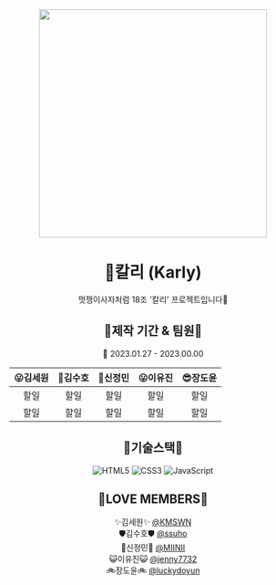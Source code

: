 <div align="center">

<img src="https://user-images.githubusercontent.com/83333217/215041892-e7ce6ffe-ec1d-4c73-897c-645eaf084e7c.png" width="400" />

# 💜칼리 (Karly)
멋쟁이사자처럼 18조 '칼리' 프로젝트입니다🦁

## 📅제작 기간 & 팀원💯

📅 2023.01.27 - 2023.00.00

  |😛김세원|🥰김수호|🤩신정민|😛이유진|😎장도윤
  |:--:|:--:|:--:|:--:|:--:|
  |할일|할일|할일|할일|할일|
  |할일|할일|할일|할일|할일|  
  
## 🧠기술스택🧠
![HTML5](https://img.shields.io/badge/html5-%23E34F26.svg?style=for-the-badge&logo=html5&logoColor=white)
![CSS3](https://img.shields.io/badge/css3-%231572B6.svg?style=for-the-badge&logo=css3&logoColor=white)
![JavaScript](https://img.shields.io/badge/javascript-%23323330.svg?style=for-the-badge&logo=javascript&logoColor=%23F7DF1E)

## 💞LOVE MEMBERS💞 
✨김세원✨	[@KMSWN](https://github.com/KMSWN)  
🛡김수호🛡	[@ssuho](https://github.com/ssuho)  
🌊신정민🌊 [@MIINII](https://github.com/MIINII)  
😺이유진😺	[@jenny7732](https://github.com/jenny7732)  
🚲장도윤🚲	[@luckydoyun](https://github.com/luckydoyun)  
